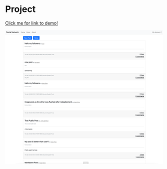 # Project

[Click me for link to demo!](https://www.youtube.com/watch?v=VN9wcoafLlU)

![Home page screenshot](https://github.com/CMPUT404W22/Project/blob/master/assests/home_page_screen_shot.png)
